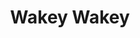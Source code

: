 ---
abv: 6.0%
alt:
availability: Keg
bitterness: 
description: Wakey Wakey is a coffee infused Saison coming in at 6% ABV. We used a light hand to add the coffee which lends a nice chocolate/roast flavor that lingers after the sip. It's not overpowering and very balanced with our house saison yeast culture.
gravity: 
hops: 
ibu: 14
img: wakey-wakey.jpg
layout: beer
malt: 
modal-id: wakey-wakey
title: Wakey Wakey
on-tap: nope
sourness: 
style: Coffee Saison
---
